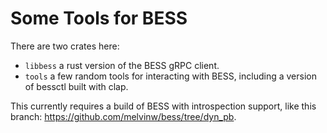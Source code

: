 # Some Tools for BESS

There are two crates here:
* `libbess` a rust version of the BESS gRPC client.
* `tools` a few random tools for interacting with BESS, including a version of
bessctl built with clap.

This currently requires a build of BESS with introspection support, like this
branch: https://github.com/melvinw/bess/tree/dyn_pb.
